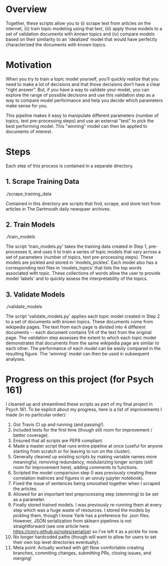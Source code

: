 # Overview

Together, these scripts allow you to (i) scrape text from articles on the internet, (ii) train topic modeling using that text, (iii) apply those models to a set of validation documents with *known* topics and (iv) compare models based on their similarity to an 'idealized' model that would have perfectly characterized the documents with known topics. 

# Motivation

When you try to train a topic model yourself, you’ll quickly realize that you need to make a lot of decisions and that those decisions don’t have a clear “right answer”. But, if you have a way to validate your model, you can explore the range of possible decisions and use this validation step as a way to compare model performance and help you decide which parameters make sense for you. 

This pipeline makes it easy to manipulate different parameters (number of topics, text pre-processing steps) and use an external "test" to pick the best performing model. This "winning" model can then be applied to documents of interest.

# Steps

Each step of this process is contained in a separate directory.

## 1. Scrape Training Data

./scrape_training_data

Contained in this directory are scripts that find, scrape, and store text from articles in The Dartmouth daily newspaer archives. 

## 2. Train Models

./train_models

The script 'train_models.py' takes the training data created in Step 1, pre-processes it, and uses it to train a series of topic models that vary across a set of parameters (number of topics, text pre-processing steps). These models are pickled and stored in 'models_pickles'. Each model also has a corresponding text files in 'models_topics' that lists the top words associated with topic. These collections of words allow the user to provide model 'labels' and to quickly assess the interpretability of the topics.

## 3. Validate Models

./validate_models

The script 'validate_models.py' applies each topic model created in Step 2 to a set of documents with *known* topics. These documents come from wikipedia pages. The text from each page is divided into 4 different documents -- each document contains 1/4 of the text from the original page. The validation step assesses the extent to which each topic model demonstrates that documents from the same wikipedia page are similar to each other. The performance of each model can be easily compared in the resulting figure. The 'winning' model can then be used in subsequent analyses. 

# Progress on this project (for Psych 161)

I cleaned up and streamlined these scripts as part of my final project in Psych 161. To be explicit about my progress, here is a list of improvements I made (in no particular order):

1. Got Travis CI up and running (and passing!).
2. Included tests for the first time (though still room for improvement / better coverage).
3. Ensured that all scripts are PEP8 compliant.
4. Made a master script that runs entire pipeline at once (useful for anyone starting from scratch or for leaving to run on the cluster).
5. Generally cleaned up existing scripts by making variable names more meaningful, removing redundancy, modularizing longer scripts (still room for improvement here), adding comments to functions.
6. Scripted the model comparision step (I was previously creating these correlation matrices and figures in an unruly jupyter notebook).
7. Fixed the issue of sentences being smooshed together when I scraped the articles.
8. Allowed for an important text preprocessing step (stemming) to be set as a parameter.
9. Finally stored trained models. I was previously re-running them at every step which was a huge waste of resources. I stored the models by pickling them, though I know Yarik has a preference for .json files. However, JSON serialization from sklearn pipelines is not straightforward (see one article here: https://cmry.github.io/notes/serialize) so I've left it as a pickle for now. 
10. No longer hardcoded paths (though will want to allow for users to set their own top level directories eventually).
11. Meta point: Actually worked with git! Now comfortable creating branches, commiting changes, submitting PRs, closing issues, and merging!
